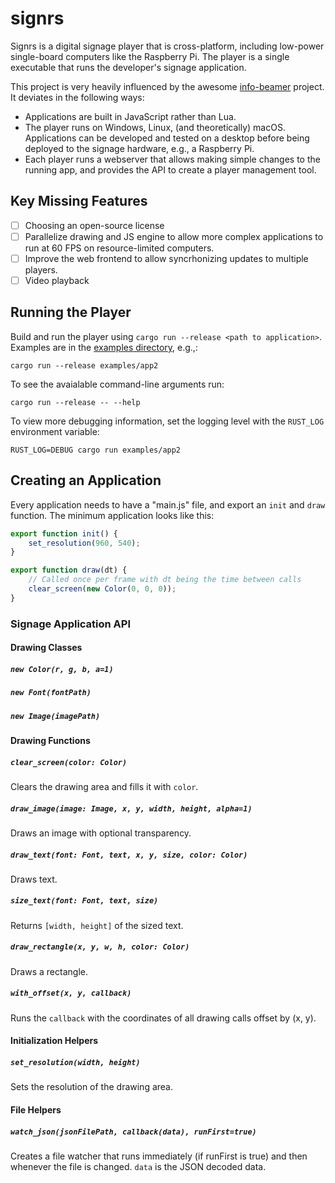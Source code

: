 # signrs

Signrs is a digital signage player that is cross-platform, including low-power single-board computers like the Raspberry Pi. The player is a single executable that runs the developer's signage application.

This project is very heavily influenced by the awesome [info-beamer](https://info-beamer.com/) project. It deviates in the following ways:

* Applications are built in JavaScript rather than Lua.
* The player runs on Windows, Linux, (and theoretically) macOS. Applications can be developed and tested on a desktop before being deployed to the signage hardware, e.g., a Raspberry Pi.
* Each player runs a webserver that allows making simple changes to the running app, and provides the API to create a player management tool.

## Key Missing Features

* [ ] Choosing an open-source license
* [ ] Parallelize drawing and JS engine to allow more complex applications to run at 60 FPS on resource-limited computers.
* [ ] Improve the web frontend to allow syncrhonizing updates to multiple players.
* [ ] Video playback

## Running the Player

Build and run the player using `cargo run --release <path to application>`. Examples are in the [examples directory](https://github.com/superlou/signrs/tree/main/examples), e.g.,:

`cargo run --release examples/app2`

To see the avaialable command-line arguments run:

`cargo run --release -- --help`

To view more debugging information, set the logging level with the `RUST_LOG` environment variable:

```
RUST_LOG=DEBUG cargo run examples/app2
```

## Creating an Application

Every application needs to have a "main.js" file, and export an `init` and `draw` function. The minimum application looks like this:

```js
export function init() {
    set_resolution(960, 540);
}

export function draw(dt) {
    // Called once per frame with dt being the time between calls
    clear_screen(new Color(0, 0, 0));
}
```

### Signage Application API

#### Drawing Classes

##### `new Color(r, g, b, a=1)`
##### `new Font(fontPath)`
##### `new Image(imagePath)`

#### Drawing Functions

##### `clear_screen(color: Color)`

Clears the drawing area and fills it with `color`.

##### `draw_image(image: Image, x, y, width, height, alpha=1)`

Draws an image with optional transparency.

##### `draw_text(font: Font, text, x, y, size, color: Color)`

Draws text.

##### `size_text(font: Font, text, size)`

Returns `[width, height]` of the sized text.

##### `draw_rectangle(x, y, w, h, color: Color)`

Draws a rectangle.

##### `with_offset(x, y, callback)`

Runs the `callback` with the coordinates of all drawing calls offset by (x, y).

#### Initialization Helpers

##### `set_resolution(width, height)`

Sets the resolution of the drawing area.

#### File Helpers

##### `watch_json(jsonFilePath, callback(data), runFirst=true)`

Creates a file watcher that runs immediately (if runFirst is true) and then whenever the file is changed. `data` is the JSON decoded data.
